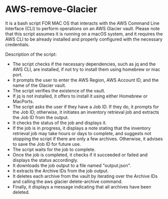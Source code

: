 # AWS-remove-Glacier

It is a bash script FOR MAC OS that interacts with the AWS Command Line Interface (CLI) to perform operations on an AWS Glacier vault.
Please note that this script assumes it is running on a macOS system, and it requires the AWS CLI to be already installed and properly configured with the necessary credentials.

Description of the script:

- The script checks if the necessary dependencies, such as jq and the AWS CLI, are installed, if not try to install them using homebrew or mac port.
- It prompts the user to enter the AWS Region, AWS Account ID, and the name of the Glacier vault.
- The script verifies the existence of the vault.
- If jq is not installed, it offers to install it using either Homebrew or MacPorts.
- The script asks the user if they have a Job ID. If they do, it prompts for the Job ID; otherwise, it initiates an inventory retrieval job and extracts the Job ID from the output.
- It checks the status of the job and displays it.
- If the job is in progress, it displays a note stating that the inventory retrieval job may take hours or days to complete, and suggests not stopping the script if there are only a few archives. Otherwise, it advises to save the Job ID for future use.
- The script waits for the job to complete.
- Once the job is completed, it checks if it succeeded or failed and displays the status accordingly.
- It downloads the job output to a file named "output.json".
- It extracts the Archive IDs from the job output.
- It deletes each archive from the vault by iterating over the Archive IDs and calling the aws glacier delete-archive command.
- Finally, it displays a message indicating that all archives have been deleted.


